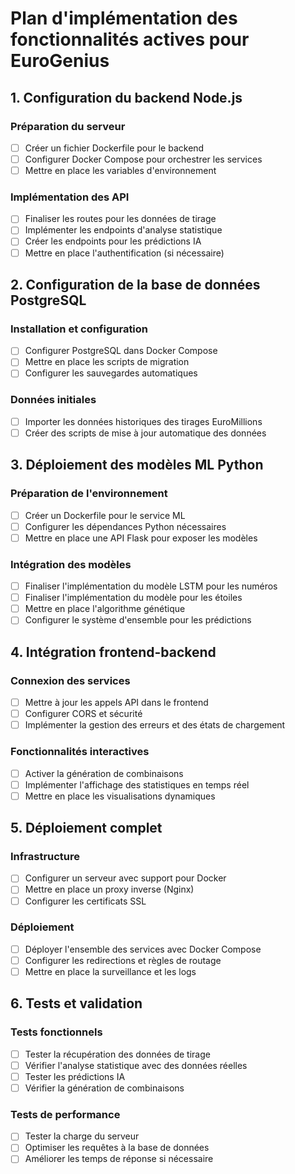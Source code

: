 # Plan d'implémentation des fonctionnalités actives pour EuroGenius

## 1. Configuration du backend Node.js

### Préparation du serveur
- [ ] Créer un fichier Dockerfile pour le backend
- [ ] Configurer Docker Compose pour orchestrer les services
- [ ] Mettre en place les variables d'environnement

### Implémentation des API
- [ ] Finaliser les routes pour les données de tirage
- [ ] Implémenter les endpoints d'analyse statistique
- [ ] Créer les endpoints pour les prédictions IA
- [ ] Mettre en place l'authentification (si nécessaire)

## 2. Configuration de la base de données PostgreSQL

### Installation et configuration
- [ ] Configurer PostgreSQL dans Docker Compose
- [ ] Mettre en place les scripts de migration
- [ ] Configurer les sauvegardes automatiques

### Données initiales
- [ ] Importer les données historiques des tirages EuroMillions
- [ ] Créer des scripts de mise à jour automatique des données

## 3. Déploiement des modèles ML Python

### Préparation de l'environnement
- [ ] Créer un Dockerfile pour le service ML
- [ ] Configurer les dépendances Python nécessaires
- [ ] Mettre en place une API Flask pour exposer les modèles

### Intégration des modèles
- [ ] Finaliser l'implémentation du modèle LSTM pour les numéros
- [ ] Finaliser l'implémentation du modèle pour les étoiles
- [ ] Mettre en place l'algorithme génétique
- [ ] Configurer le système d'ensemble pour les prédictions

## 4. Intégration frontend-backend

### Connexion des services
- [ ] Mettre à jour les appels API dans le frontend
- [ ] Configurer CORS et sécurité
- [ ] Implémenter la gestion des erreurs et des états de chargement

### Fonctionnalités interactives
- [ ] Activer la génération de combinaisons
- [ ] Implémenter l'affichage des statistiques en temps réel
- [ ] Mettre en place les visualisations dynamiques

## 5. Déploiement complet

### Infrastructure
- [ ] Configurer un serveur avec support pour Docker
- [ ] Mettre en place un proxy inverse (Nginx)
- [ ] Configurer les certificats SSL

### Déploiement
- [ ] Déployer l'ensemble des services avec Docker Compose
- [ ] Configurer les redirections et règles de routage
- [ ] Mettre en place la surveillance et les logs

## 6. Tests et validation

### Tests fonctionnels
- [ ] Tester la récupération des données de tirage
- [ ] Vérifier l'analyse statistique avec des données réelles
- [ ] Tester les prédictions IA
- [ ] Vérifier la génération de combinaisons

### Tests de performance
- [ ] Tester la charge du serveur
- [ ] Optimiser les requêtes à la base de données
- [ ] Améliorer les temps de réponse si nécessaire
